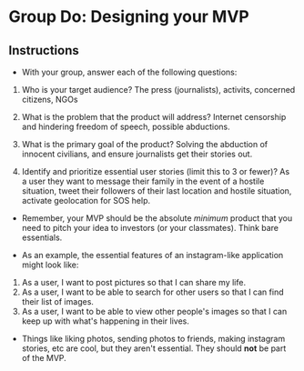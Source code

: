 # Group Do: Designing your MVP

## Instructions
* With your group, answer each of the following questions:
1. Who is your target audience?
    The press (journalists), activits, concerned citizens, NGOs
    
2. What is the problem that the product will address?
     Internet censorship and hindering freedom of speech, possible abductions.
    
3. What is the primary goal of the product?
    Solving the abduction of innocent civilians, and ensure journalists get their stories out. 
    
4. Identify and prioritize essential user stories (limit this to 3 or fewer)?
    As a user they want to message their family in the event of a hostile situation, tweet their followers of their last location and hostile situation, activate geolocation for SOS help.

* Remember, your MVP should be the absolute *minimum* product that you need to pitch your idea to investors (or your classmates). Think bare essentials.

* As an example, the essential features of an instagram-like application might look like:

1. As a user, I want to post pictures so that I can share my life.
2. As a user, I want to be able to search for other users so that I can find their list of images.
3. As a user, I want to be able to view other people's images so that I can keep up with what's happening in their lives. 

* Things like liking photos, sending photos to friends, making instagram stories, etc are cool, but they aren't essential. They should **not** be part of the MVP.

